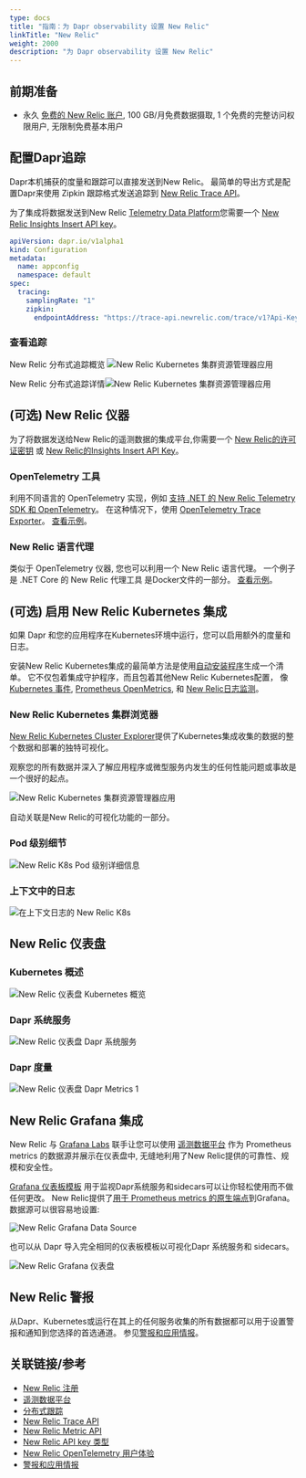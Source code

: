 ```yaml
---
type: docs
title: "指南：为 Dapr observability 设置 New Relic"
linkTitle: "New Relic"
weight: 2000
description: "为 Dapr observability 设置 New Relic"
---
```


## 前期准备

- 永久 [免费的 New Relic 账户](https://newrelic.com/signup), 100 GB/月免费数据摄取, 1 个免费的完整访问权限用户, 无限制免费基本用户

## 配置Dapr追踪

Dapr本机捕获的度量和跟踪可以直接发送到New Relic。 最简单的导出方式是配置Dapr来使用 Zipkin 跟踪格式发送追踪到 [New Relic Trace API](https://docs.newrelic.com/docs/understand-dependencies/distributed-tracing/trace-api/report-zipkin-format-traces-trace-api#existing-zipkin)。

为了集成将数据发送到New Relic [Telemetry Data Platform](https://newrelic.com/platform/telemetry-data-platform)您需要一个 [New Relic Insights Insert API key](https://docs.newrelic.com/docs/apis/get-started/intro-apis/types-new-relic-api-keys#insights-insert-key)。

```yaml
apiVersion: dapr.io/v1alpha1
kind: Configuration
metadata:
  name: appconfig
  namespace: default
spec:
  tracing:
    samplingRate: "1"
    zipkin:
      endpointAddress: "https://trace-api.newrelic.com/trace/v1?Api-Key=<NR-INSIGHTS-INSERT-API-KEY>&Data-Format=zipkin&Data-Format-Version=2"
```

### 查看追踪

New Relic 分布式追踪概览 ![New Relic Kubernetes 集群资源管理器应用](/images/nr-distributed-tracing-overview.png)

New Relic 分布式追踪详情![New Relic Kubernetes 集群资源管理器应用](/images/nr-distributed-tracing-detail.png)

## (可选) New Relic 仪器

为了将数据发送给New Relic的遥测数据的集成平台,你需要一个 [New Relic的许可证密钥](https://docs.newrelic.com/docs/accounts/accounts-billing/account-setup/new-relic-license-key) 或 [New Relic的Insights Insert API Key](https://docs.newrelic.com/docs/apis/get-started/intro-apis/types-new-relic-api-keys#insights-insert-key)。

### OpenTelemetry 工具

利用不同语言的 OpenTelemetry 实现，例如 [支持 .NET 的 New Relic Telemetry SDK 和 OpenTelemetry](https://github.com/newrelic/newrelic-telemetry-sdk-dotnet)。 在这种情况下，使用 [OpenTelemetry Trace Exporter](https://github.com/newrelic/newrelic-telemetry-sdk-dotnet/tree/main/src/NewRelic.OpenTelemetry)。 [查看示例](https://github.com/harrykimpel/quickstarts/blob/master/distributed-calculator/csharp-otel/Startup.cs)。

### New Relic 语言代理

类似于 OpenTelemetry 仪器, 您也可以利用一个 New Relic 语言代理。 一个例子是 </a>.NET Core 的 New Relic 代理工具 是Docker文件的一部分。 [查看示例](https://github.com/harrykimpel/quickstarts/blob/master/distributed-calculator/csharp/Dockerfile)。

## (可选) 启用 New Relic Kubernetes 集成

如果 Dapr 和您的应用程序在Kubernetes环境中运行，您可以启用额外的度量和日志。

安装New Relic Kubernetes集成的最简单方法是使用[自动安装程序](https://one.newrelic.com/launcher/nr1-core.settings?pane=eyJuZXJkbGV0SWQiOiJrOHMtY2x1c3Rlci1leHBsb3Jlci1uZXJkbGV0Lms4cy1zZXR1cCJ9)生成一个清单。 它不仅包着集成守护程序，而且包着其他New Relic Kubernetes配置， 像 [Kubernetes 事件](https://docs.newrelic.com/docs/integrations/kubernetes-integration/kubernetes-events/install-kubernetes-events-integration), [Prometheus OpenMetrics](https://docs.newrelic.com/docs/integrations/prometheus-integrations/get-started/new-relic-prometheus-openmetrics-integration-kubernetes), 和 [New Relic日志监测](https://docs.newrelic.com/docs/logs)。

### New Relic Kubernetes 集群浏览器

[New Relic Kubernetes Cluster Explorer](https://docs.newrelic.com/docs/integrations/kubernetes-integration/understand-use-data/kubernetes-cluster-explorer)提供了Kubernetes集成收集的数据的整个数据和部署的独特可视化。

观察您的所有数据并深入了解应用程序或微型服务内发生的任何性能问题或事故是一个很好的起点。

![New Relic Kubernetes 集群资源管理器应用](/images/nr-k8s-cluster-explorer-app.png)

自动关联是New Relic的可视化功能的一部分。

### Pod 级别细节

![New Relic K8s Pod 级别详细信息](/images/nr-k8s-pod-level-details.png)

### 上下文中的日志

![在上下文日志的 New Relic K8s](/images/nr-k8s-logs-in-context.png)

## New Relic 仪表盘

### Kubernetes 概述

![New Relic 仪表盘 Kubernetes 概览](/images/nr-dashboard-k8s-overview.png)

### Dapr 系统服务

![New Relic 仪表盘 Dapr 系统服务](/images/nr-dashboard-dapr-system-services.png)

### Dapr 度量

![New Relic 仪表盘 Dapr Metrics 1](/images/nr-dashboard-dapr-metrics-1.png)

## New Relic Grafana 集成

New Relic 与 [Grafana Labs](https://grafana.com/) 联手让您可以使用 [遥测数据平台](https://newrelic.com/platform/telemetry-data-platform) 作为 Prometheus metrics 的数据源并展示在仪表盘中, 无缝地利用了New Relic提供的可靠性、规模和安全性。

[Grafana 仪表板模板](https://github.com/dapr/dapr/blob/227028e7b76b7256618cd3236d70c1d4a4392c9a/grafana/README.md) 用于监视Dapr系统服务和sidecars可以让你轻松使用而不做任何更改。 New Relic提供了[用于 Prometheus metrics 的原生端点](https://docs.newrelic.com/docs/integrations/grafana-integrations/set-configure/configure-new-relic-prometheus-data-source-grafana)到Grafana。 数据源可以很容易地设置:

![New Relic Grafana Data Source](/images/nr-grafana-datasource.png)

也可以从 Dapr 导入完全相同的仪表板模板以可视化Dapr 系统服务和 sidecars。

![New Relic Grafana 仪表盘](/images/nr-grafana-dashboard.png)

## New Relic 警报

从Dapr、Kubernetes或运行在其上的任何服务收集的所有数据都可以用于设置警报和通知到您选择的首选通道。 参见[警报和应用情报](https://docs.newrelic.com/docs/alerts-applied-intelligence)。

## 关联链接/参考

* [New Relic 注册](https://newrelic.com/signup)
* [遥测数据平台](https://newrelic.com/platform/telemetry-data-platform)
* [分布式跟踪](https://docs.newrelic.com/docs/understand-dependencies/distributed-tracing/get-started/introduction-distributed-tracing)
* [New Relic Trace API](https://docs.newrelic.com/docs/understand-dependencies/distributed-tracing/trace-api)
* [New Relic Metric API](https://docs.newrelic.com/docs/telemetry-data-platform/get-data/apis/introduction-metric-api)
* [New Relic API key 类型](https://docs.newrelic.com/docs/apis/get-started/intro-apis/types-new-relic-api-keys)
* [New Relic OpenTelemetry 用户体验](https://blog.newrelic.com/product-news/opentelemetry-user-experience/)
* [警报和应用情报](https://docs.newrelic.com/docs/alerts-applied-intelligence)
